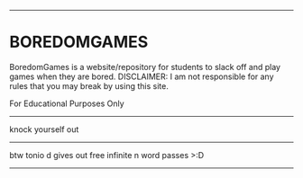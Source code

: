 <hr>
<h1>BOREDOMGAMES</h1>
BoredomGames is a website/repository for students to slack off and play games when they are bored. DISCLAIMER: I am not responsible for any rules that you may break by using this site. 

For Educational Purposes Only

<hr>

knock yourself out 

<hr>

btw tonio d gives out free infinite n word passes >:D 

<hr>
